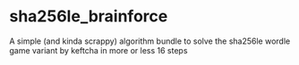 # sha256le_brainforce
A simple (and kinda scrappy) algorithm bundle to solve the sha256le wordle game variant by keftcha in more or less 16 steps
